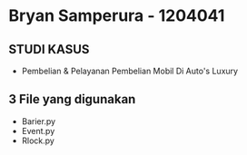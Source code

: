 # Bryan Samperura - 1204041
## STUDI KASUS

- Pembelian & Pelayanan Pembelian Mobil Di Auto's Luxury

## 3 File yang digunakan
- Barier.py
- Event.py
- Rlock.py

